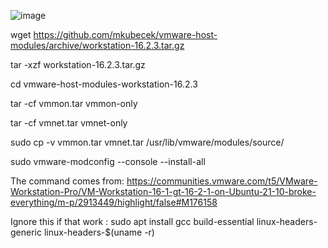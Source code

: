 ![image](https://user-images.githubusercontent.com/42563981/175800808-bbae7bc6-401d-4543-90e9-5184fd4df129.png)

wget https://github.com/mkubecek/vmware-host-modules/archive/workstation-16.2.3.tar.gz

tar -xzf workstation-16.2.3.tar.gz

cd vmware-host-modules-workstation-16.2.3

tar -cf vmmon.tar vmmon-only

tar -cf vmnet.tar vmnet-only

sudo cp -v vmmon.tar vmnet.tar /usr/lib/vmware/modules/source/

sudo vmware-modconfig --console --install-all

The command comes from:
https://communities.vmware.com/t5/VMware-Workstation-Pro/VM-Workstation-16-1-gt-16-2-1-on-Ubuntu-21-10-broke-everything/m-p/2913449/highlight/false#M176158


Ignore this if that work :
sudo apt install gcc build-essential linux-headers-generic linux-headers-$(uname -r)
